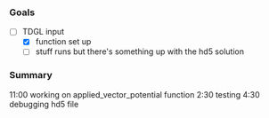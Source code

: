 ### Goals
- [ ] TDGL input
	- [x] function set up
	- [ ] stuff runs but there's something up with the hd5 solution

### Summary
11:00 working on applied_vector_potential function
2:30 testing
4:30 debugging hd5 file